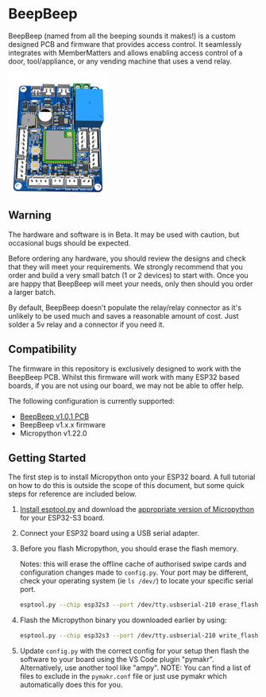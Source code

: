 # BeepBeep

BeepBeep (named from all the beeping sounds it makes!) is a custom designed PCB and firmware that provides access control. It seamlessly integrates with MemberMatters and allows enabling access control of a door, tool/appliance, or any vending machine that uses a vend relay.

<img src="./hardware/v1.0.1/3D_BeepBeep%20PCB_v1.0.1_2024-05-27.png" width="200px">

## Warning

The hardware and software is in Beta. It may be used with caution, but occasional bugs should be expected.

Before ordering any hardware, you should review the designs and check that they will meet your requirements. We strongly recommend that you order and build a very small batch (1 or 2 devices) to start with. Once you are happy that BeepBeep will meet your needs, only then should you order a larger batch.

By default, BeepBeep doesn't populate the relay/relay connector as it's unlikely to be used much and saves a reasonable amount of cost. Just solder a 5v relay and a connector if you need it.

## Compatibility

The firmware in this repository is exclusively designed to work with the BeepBeep PCB. Whilst this firmware will work with many ESP32 based boards, if you are not using our board, we may not be able to offer help.

The following configuration is currently supported:

- [BeepBeep v1.0.1 PCB](/hardware/v1.0.1/)
- BeepBeep v1.x.x firmware
- Micropython v1.22.0

## Getting Started

The first step is to install Micropython onto your ESP32 board. A full tutorial on how to do this is outside the scope of this document, but some quick steps for reference are included below.

1. [Install esptool.py](https://pypi.org/project/esptool/) and download the [appropriate version of Micropython](https://micropython.org/download/ESP32_GENERIC_S3/) for your ESP32-S3 board.

2. Connect your ESP32 board using a USB serial adapter.

3. Before you flash Micropython, you should erase the flash memory.

   Notes: this will erase the offline cache of authorised swipe cards and configuration changes made to `config.py`. Your port may be different, check your operating system (ie `ls /dev/`) to locate your specific serial port.

   ```bash
   esptool.py --chip esp32s3 --port /dev/tty.usbserial-210 erase_flash
   ```

4. Flash the Micropython binary you downloaded earlier by using:
   ```bash
   esptool.py --chip esp32s3 --port /dev/tty.usbserial-210 write_flash -z 0 ESP32_GENERIC_S3-20231227-v1.22.0.bin
   ```

5. Update `config.py` with the correct config for your setup then flash the software to your board using the VS Code plugin "pymakr". Alternatively, use another tool like "ampy".
   NOTE: You can find a list of files to exclude in the `pymakr.conf` file or just use pymakr which automatically does this for you.
